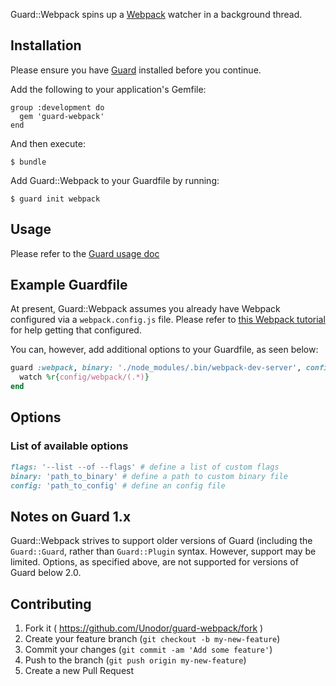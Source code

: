 Guard::Webpack spins up a [Webpack](http://webpack.github.io) watcher in a background thread.

## Installation

Please ensure you have [Guard](http://github.com/guard/guard) installed before you continue.

Add the following to your application's Gemfile:

    group :development do
      gem 'guard-webpack'
    end

And then execute:

    $ bundle

Add Guard::Webpack to your Guardfile by running:

    $ guard init webpack

## Usage

Please refer to the [Guard usage doc](http://github.com/guard/guard#readme)

## Example Guardfile

At present, Guard::Webpack assumes you already have Webpack configured via a `webpack.config.js` file. Please refer to [this Webpack tutorial](https://github.com/petehunt/webpack-howto) for help getting that configured.

You can, however, add additional options to your Guardfile, as seen below:

```ruby
guard :webpack, binary: './node_modules/.bin/webpack-dev-server', config: './config/webpack/development.config.js', flags: '--hot' do
  watch %r{config/webpack/(.*)}
end
```

## Options

### List of available options

```ruby
flags: '--list --of --flags' # define a list of custom flags
binary: 'path_to_binary' # define a path to custom binary file
config: 'path_to_config' # define an config file
```

## Notes on Guard 1.x

Guard::Webpack strives to support older versions of Guard (including the `Guard::Guard`, rather than `Guard::Plugin` syntax. However, support may be limited. Options, as specified above, are not supported for versions of Guard below 2.0.

## Contributing

1. Fork it ( https://github.com/Unodor/guard-webpack/fork )
2. Create your feature branch (`git checkout -b my-new-feature`)
3. Commit your changes (`git commit -am 'Add some feature'`)
4. Push to the branch (`git push origin my-new-feature`)
5. Create a new Pull Request
